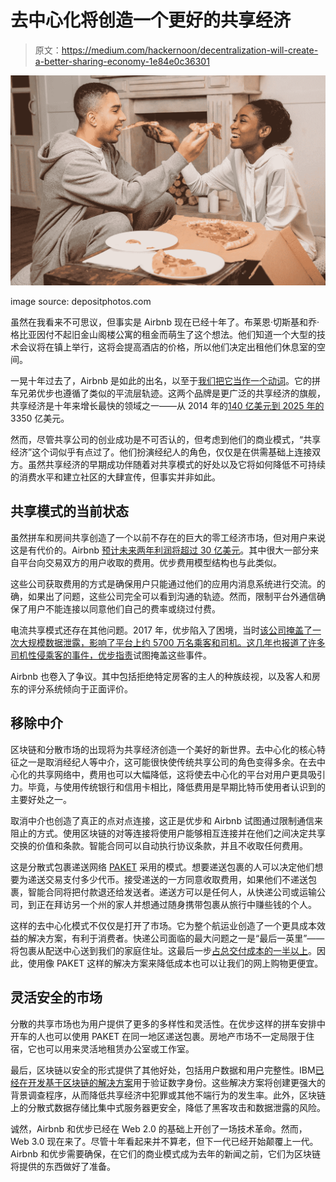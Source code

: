 # 去中心化将创造一个更好的共享经济

> 原文：<https://medium.com/hackernoon/decentralization-will-create-a-better-sharing-economy-1e84e0c36301>

![](img/0c7809ad16ac23933170950583d853b3.png)

image source: depositphotos.com

虽然在我看来不可思议，但事实是 Airbnb 现在已经十年了。布莱恩·切斯基和乔·格比亚因付不起旧金山阁楼公寓的租金而萌生了这个想法。他们知道一个大型的技术会议将在镇上举行，这将会提高酒店的价格，所以他们决定出租他们休息室的空间。

一晃十年过去了，Airbnb 是如此的出名，以至于[我们把它当作一个动词](http://www.collinsdictionary.com/submission/19697/Airbnb)。它的拼车兄弟优步也遵循了类似的平流层轨迹。这两个品牌是更广泛的共享经济的旗舰，共享经济是十年来增长最快的领域之一——从 2014 年的[140 亿美元到 2025 年的](http://www.brookings.edu/research/the-current-and-future-state-of-the-sharing-economy/)3350 亿美元。

然而，尽管共享公司的创业成功是不可否认的，但考虑到他们的商业模式，“共享经济”这个词似乎有点过了。他们扮演经纪人的角色，仅仅是在供需基础上连接双方。虽然共享经济的早期成功伴随着对共享模式的好处以及它将如何降低不可持续的消费水平和建立社区的大肆宣传，但事实并非如此。

## 共享模式的当前状态

虽然拼车和房间共享创造了一个以前不存在的巨大的零工经济市场，但对用户来说这是有代价的。Airbnb [预计未来两年利润将超过 30 亿美元](http://fortune.com/2017/02/15/airbnb-profits/)。其中很大一部分来自平台向交易双方的用户收取的费用。优步费用模型结构也与此类似。

这些公司获取费用的方式是确保用户只能通过他们的应用内消息系统进行交流。的确，如果出了问题，这些公司完全可以看到沟通的轨迹。然而，限制平台外通信确保了用户不能连接以同意他们自己的费率或绕过付费。

电流共享模式还存在其他问题。2017 年，优步陷入了困境，当时[该公司掩盖了一次大规模数据泄露，影响了平台上约 5700 万名乘客和司机。](http://www.bbc.co.uk/news/technology-42075306)[这几年也报道了许多司机性侵乘客的事件，](http://money.cnn.com/2018/04/30/technology/uber-driver-sexual-assault/index.html)[优步指责](http://www.theguardian.com/technology/2018/mar/15/uber-class-action-lawsuit-sexual-assault-rape-arbitration)试图掩盖这些事件。

Airbnb 也卷入了争议。其中包括拒绝特定房客的主人的种族歧视，以及客人和房东的评分系统倾向于正面评价。

## 移除中介

区块链和分散市场的出现将为共享经济创造一个美好的新世界。去中心化的核心特征之一是取消经纪人等中介，这可能很快使传统共享公司的角色变得多余。在去中心化的共享网络中，费用也可以大幅降低，这将使去中心化的平台对用户更具吸引力。毕竟，与使用传统银行和信用卡相比，降低费用是早期比特币使用者认识到的主要好处之一。

取消中介也创造了真正的点对点连接，这正是优步和 Airbnb 试图通过限制通信来阻止的方式。使用区块链的对等连接将使用户能够相互连接并在他们之间决定共享交换的价值和条款。智能合同可以自动执行协议条款，并且不收取任何费用。

这是分散式包裹递送网络 [PAKET](http://paket.global/) 采用的模式。想要递送包裹的人可以决定他们想要为递送交易支付多少代币。接受递送的一方同意收取费用，如果他们不递送包裹，智能合同将把付款退还给发送者。递送方可以是任何人，从快递公司或运输公司，到正在拜访另一个州的家人并想通过随身携带包裹从旅行中赚些钱的个人。

这样的去中心化模式不仅仅是打开了市场。它为整个航运业创造了一个更具成本效益的解决方案，有利于消费者。快递公司面临的最大问题之一是“最后一英里”——将包裹从配送中心送到我们的家庭住址。这最后一步[占总交付成本的一半以上](http://uk.businessinsider.com/last-mile-delivery-shipping-explained)。因此，使用像 PAKET 这样的解决方案来降低成本也可以让我们的网上购物更便宜。

## 灵活安全的市场

分散的共享市场也为用户提供了更多的多样性和灵活性。在优步这样的拼车安排中开车的人也可以使用 PAKET 在同一地区递送包裹。房地产市场不一定局限于住宿，它也可以用来灵活地租赁办公室或工作室。

最后，区块链以安全的形式提供了其他好处，包括用户数据和用户完整性。IBM[已经在开发基于区块链的解决方案](http://www.ibm.com/blockchain/solutions/identity)用于验证数字身份。这些解决方案将创建更强大的背景调查程序，从而降低共享经济中犯罪或其他不端行为的发生率。此外，区块链上的分散式数据存储比集中式服务器更安全，降低了黑客攻击和数据泄露的风险。

诚然，Airbnb 和优步已经在 Web 2.0 的基础上开创了一场技术革命。然而，Web 3.0 现在来了。尽管十年看起来并不算老，但下一代已经开始颠覆上一代。Airbnb 和优步需要确保，在它们的商业模式成为去年的新闻之前，它们为区块链将提供的东西做好了准备。